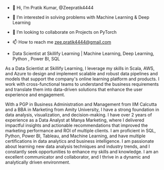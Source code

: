 - 👋 Hi, I’m Pratik Kumar, @Zeepratik4444
- 👀 I’m interested in solving problems with Machine Learning & Deep Learning  
- 💞️ I’m looking to collaborate on Projects on PyTorch
- 📫 How to reach me zee.pratik4444@gmail.com

- Data Scientist at Skillify Learning | Machine Learning, Deep Learning, Python , Power BI, SQL

As a Data Scientist at Skillify Learning, I leverage my skills in Scala, AWS, and Azure to design and implement scalable and robust data pipelines and models that support the company's online learning platform and products. I work with cross-functional teams to understand the business requirements and translate them into data-driven solutions that enhance the user experience and engagement.

With a PGP in Business Administration and Management from IIM Calcutta and a BBA in Marketing from Amity University, I have a strong foundation in data analysis, visualization, and decision-making. I have over 2 years of experience as a Data Analyst at Manya Marketing, where I delivered impactful insights and actionable recommendations that improved the marketing performance and ROI of multiple clients. I am proficient in SQL, Python, Power BI, Tableau, and Machine Learning, and have multiple certifications in data analytics and business intelligence. I am passionate about learning new data analysis techniques and industry trends, and I constantly seek opportunities to enhance my skills and knowledge. I am an excellent communicator and collaborator, and I thrive in a dynamic and analytically driven environment.

<!---
Zeepratik4444/Zeepratik4444 is a ✨ special ✨ repository because its `README.md` (this file) appears on your GitHub profile.
You can click the Preview link to take a look at your changes.
--->
